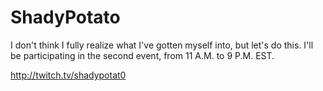ShadyPotato
===========
I don't think I fully realize what I've gotten myself into, but let's do this. I'll be participating in the second event, from 11 A.M. to 9 P.M. EST.

http://twitch.tv/shadypotat0